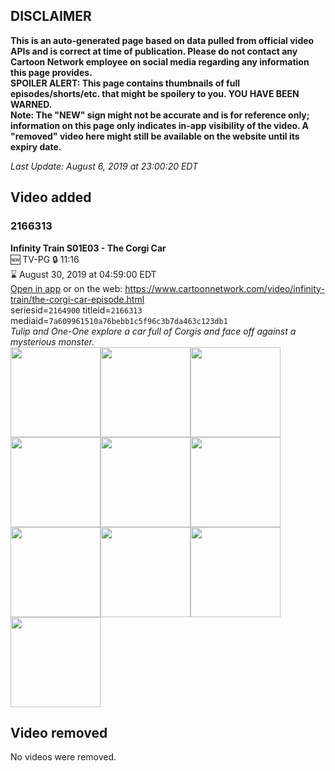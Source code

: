 ## DISCLAIMER
**This is an auto-generated page based on data pulled from official video APIs and is correct at time of publication. Please do not contact any Cartoon Network employee on social media regarding any information this page provides.**  
**SPOILER ALERT: This page contains thumbnails of full episodes/shorts/etc. that might be spoilery to you. YOU HAVE BEEN WARNED.**  
**Note: The "NEW" sign might not be accurate and is for reference only; information on this page only indicates in-app visibility of the video. A "removed" video here might still be available on the website until its expiry date.**  

_Last Update: August 6, 2019 at 23:00:20 EDT_
## Video added
### 2166313
**Infinity Train S01E03 - The Corgi Car**  
🆕 TV-PG 🔒 11:16  
⌛ August 30, 2019 at 04:59:00 EDT  
[Open in app](https://tinyurl.com/yytxxavz) or on the web: https://www.cartoonnetwork.com/video/infinity-train/the-corgi-car-episode.html  
seriesid=`2164900` titleid=`2166313` mediaid=`7a609961510a76bebb1c5f96c3b7da463c123db1`  
_Tulip and One-One explore a car full of Corgis and face off against a mysterious monster._  
<a href="https://s3.amazonaws.com/cartoonorchestrator/2166313_001_1280x720.jpg"><img src="https://s3.amazonaws.com/cartoonorchestrator/2166313_001_640x360.jpg" height="144px" /></a><a href="https://s3.amazonaws.com/cartoonorchestrator/2166313_002_1280x720.jpg"><img src="https://s3.amazonaws.com/cartoonorchestrator/2166313_002_640x360.jpg" height="144px" /></a><a href="https://s3.amazonaws.com/cartoonorchestrator/2166313_003_1280x720.jpg"><img src="https://s3.amazonaws.com/cartoonorchestrator/2166313_003_640x360.jpg" height="144px" /></a><a href="https://s3.amazonaws.com/cartoonorchestrator/2166313_004_1280x720.jpg"><img src="https://s3.amazonaws.com/cartoonorchestrator/2166313_004_640x360.jpg" height="144px" /></a><a href="https://s3.amazonaws.com/cartoonorchestrator/2166313_005_1280x720.jpg"><img src="https://s3.amazonaws.com/cartoonorchestrator/2166313_005_640x360.jpg" height="144px" /></a><a href="https://s3.amazonaws.com/cartoonorchestrator/2166313_006_1280x720.jpg"><img src="https://s3.amazonaws.com/cartoonorchestrator/2166313_006_640x360.jpg" height="144px" /></a><a href="https://s3.amazonaws.com/cartoonorchestrator/2166313_007_1280x720.jpg"><img src="https://s3.amazonaws.com/cartoonorchestrator/2166313_007_640x360.jpg" height="144px" /></a><a href="https://s3.amazonaws.com/cartoonorchestrator/2166313_008_1280x720.jpg"><img src="https://s3.amazonaws.com/cartoonorchestrator/2166313_008_640x360.jpg" height="144px" /></a><a href="https://s3.amazonaws.com/cartoonorchestrator/2166313_009_1280x720.jpg"><img src="https://s3.amazonaws.com/cartoonorchestrator/2166313_009_640x360.jpg" height="144px" /></a><a href="https://s3.amazonaws.com/cartoonorchestrator/2166313_010_1280x720.jpg"><img src="https://s3.amazonaws.com/cartoonorchestrator/2166313_010_640x360.jpg" height="144px" /></a>
## Video removed
No videos were removed.
